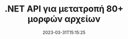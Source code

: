 ---
############################# Static ############################
layout: "product"
date: 2023-03-31T15:15:25
draft: false

product: "Conversion"
product_tag: "conversion"
platform: .NET
platform_tag: net

############################# Head ############################
head_title: "C# .NET Document Conversion API | Μετατροπή PDF Word Excel PPTX Εικόνων HTML"
head_description: "C# .NET Document Conversion API. Μετατροπή PDF Word DOC DOCX, υπολογιστικά φύλλα Excel PPT PPTX, HTML, PSD, MPT MPP, Email MSG EMLX, AutoCAD και μορφές αρχείων εικόνας."

############################# Header ############################
title: ".NET API για μετατροπή 80+ μορφών αρχείων"
description: "Απλό API για ενσωμάτωση της λειτουργικότητας μετατροπής εγγράφων και εικόνας σε εφαρμογές .NET χωρίς εγκατάσταση εξωτερικού λογισμικού."
button:
    enable: true
    icon: "fas fa-arrow-down"
    label: "Κατεβάστε δωρεάν δοκιμή"
    link: "https://downloads.groupdocs.com/conversion/net"

############################# SubMenu ############################
submenu:
    enable: true
    
    left:
        img_alt: "GroupDocs.Conversion for .NET"
        image: "https://www.groupdocs.cloud/templates/groupdocs/images/product-logos/groupdocs-conversion-net.png"
        product: "GroupDocs.Conversion"
        platform: ".NET"

    middle:
        button:
            # button loop
            - link: "#overview"
              text: "ΣΦΑΙΡΙΚΗ ΕΙΚΟΝΑ"

            # button loop
            - link: "#features"
              text: "Χαρακτηριστικά"

            # button loop
            - link: "#support"
              text: "Υποστήριξη"

            # button loop
            - link: "https://products.groupdocs.app/conversion"
              text: "Ζωντανή επίδειξη"

            # button loop
            - link: "https://purchase.groupdocs.com/pricing/conversion/net"
              text: "Τιμολόγηση"

    right:
        link_download: "https://downloads.groupdocs.com/conversion"
        link_learn: "https://docs.groupdocs.com/conversion/net/"
        link_buy: "https://purchase.groupdocs.com"

############################# Overview ############################
overview:
    enable: true
    content: |
      Το GroupDocs.Conversion for .NET προσφέρει ένα απλό σύνολο API, επιτρέποντας στους προγραμματιστές να δημιουργήσουν ισχυρές εφαρμογές μετατροπής εγγράφων σε C#, ASP.NET και άλλες τεχνολογίες που σχετίζονται με το .NET. Το API GroupDocs.Conversion for .NET παρέχει γρήγορη, αποτελεσματική και αξιόπιστη λύση μετατροπής αρχείων στους τελικούς χρήστες σας. Υποστηρίζει την εκτέλεση ακριβών μετατροπών μεταξύ όλων των δημοφιλών μορφών επιχειρηματικών εγγράφων, όπως: PDF, HTML, Email, έγγραφα Microsoft Word, υπολογιστικά φύλλα Excel, παρουσιάσεις PowerPoint, Project, Photoshop, CorelDraw, AutoCAD, διαγράμματα, μορφές αρχείων εικόνας ράστερ και πολλά άλλα. Η βιβλιοθήκη μετατροπέα εγγράφων εντοπίζει αυτόματα τη μορφή εγγράφου προέλευσης και σας δίνει όλο τον έλεγχο για να μετατρέψετε είτε ολόκληρο το έγγραφο είτε συγκεκριμένες σελίδες στην επιθυμητή μορφή εξόδου. Είναι πιο εύκολο να αντικαταστήσετε τις γραμματοσειρές που λείπουν με τις προτιμώμενες και να προσθέσετε υδατογραφήματα κειμένου ή εικόνας σε οποιαδήποτε σελίδα εγγράφου.

      Το GroupDocs.Conversion for .NET μπορεί να χρησιμοποιηθεί για την ανάπτυξη εφαρμογών σε οποιοδήποτε περιβάλλον ανάπτυξης που στοχεύει την πλατφόρμα .NET. Είναι συμβατό με όλες τις γλώσσες που βασίζονται στο .NET και υποστηρίζει δημοφιλή λειτουργικά συστήματα (Windows, Linux, MacOS) όπου μπορούν να εγκατασταθούν πλαίσια Mono ή .NET (συμπεριλαμβανομένου του .NET Core).
    tabs:
      enable: true
      
      ## TAB ONE ##
      tab_one:
        description: |
          Ακολουθεί μια επισκόπηση του GroupDocs.Conversion for .NET:
        
        right:
          enable: true
          icon: "fab fa-html5"
          title: "ΣΦΑΙΡΙΚΗ ΕΙΚΟΝΑ"
          content: |
            * Αυτόματος εντοπισμός τύπου αρχείου
            * Μετατροπή εγγράφων
            * Μετατροπή Παρουσιάσεων
            * Μετατροπή υπολογιστικών φύλλων
            * Μετατροπή ράστερ εικόνων
            * Μετατροπή εγγράφων PDF
            * Μετατροπή άλλων μορφών
            * Εφαρμογή υδατογραφήματος
            * Καθορίστε τον κωδικό πρόσβασης αρχείου
            * Προσαρμογή μετατροπής

      ## TAB TWO ##
      tab_two:
        description: |
          Το GroupDocs.Conversion for .NET υποστηρίζει τη μετατροπή μεταξύ όλων των δημοφιλών και των κοινώς χρησιμοποιούμενων [μορφών αρχείων εγγράφων](https://docs.groupdocs.com/conversion/net/supported-document-formats/).

        left:
          enable: true
          table:
            # table loop
            - title: "Μετατροπή από:"
              content: |
                * **Έγγραφα**: DOC, DOCX, DOCM, DOT, DOTX, DOTM, RTF, TXT, ODT, OTT
                * **Υπολογιστικά φύλλα**: XLS, XLSX, XLSM, XLSB, CSV, XLS2003, ODS, TSV, XLT, XLTX, XLTM, XLAM, FODS, SXC
                * **Παρουσιάσεις**: PPT, PPTX, PPS, PPSX, ODP, POT, POTX, POTM, PPTM, PPSM, FODP
                * **Εικόνες**: TIF, TIFF, JPG, JPEG, PNG, GIF, BMP, ICO, DIB, JPC, JPEG-LS, JPEG2000
                * **Φορητό**: PDF, XPS, OXPS, EPUB
                * **HTML**: HTM, HTML, MHTML
                * **Metafiles**: EMZ, WMZ
                * **PhotoShop**: PSD
                * **Έργο**: MPP, MPT, MPX
                * **Outlook**: PST, OST
                * **Ηλεκτρονικό ταχυδρομείο**: MSG, EML, EMLX
                * **Διαγράμματα**: VSD, VSDX, VSDM, VSS, VSSM, VST, VSTM, VSX, VTX, VDW, VDX, SVG, SVGZ
                * **AutoCAD**: DXF, DWG, DWF, STL, IFC, DWT
                * **PostScript**: EPS, PS, PSL, CGM
                * **CorelDRAW**: CDR, CMX
                * **Άλλο**: VCF, PLT, LGS, OTG, MD, AI, LOG

        right:
          enable: true
          table:
            # table loop
            - title: "Μετατροπή σε:"
              content: |
                * **Έγγραφα**: DOC, DOCX, DOCM, DOT, DOTX, DOTM, RTF, TXT, ODT, OTT
                * **Υπολογιστικά φύλλα**: XLS, XLSX, XLSM, XLSB, CSV, XLS2003, TSV, XLTX, ODS, XLAM, FODS, DIF, SXC
                * **Παρουσιάσεις**: PPT, PPTX, PPS, PPSX, ODP, POTX, POTM, PPTM, PPSM, FODP
                * **Εικόνες**: TIF, TIFF, JPG, JPEG, PNG, GIF, BMP, ICO, JPEG2000
                * **Μετα-αρχεία**: EMF, WMF, EMZ, WMZ
                * **Διαγράμματα**: SVGZ
                * **Φορητό**: PDF, XPS
                * **HTML**: HTM, HTML, MHTML
                * **Άλλα**: MD

      ## TAB THREE ##
      tab_three:
        description: |
          Το GroupDocs.Conversion for .NET υποστηρίζει τα ακόλουθα λειτουργικά συστήματα, Frameworks και Package Managers:
      
        left:
          enable: true
          table:
            # table loop
            - icon: "fab fa-windows"
              title: "Λειτουργικά συστήματα"
              content: |
                Windows Desktop, Windows Server, Windows Azure, Linux, MacOS

            # table loop
            - icon: "fas fa-code"
              title: "Υποστηριζόμενα πλαίσια"
              content: |
                Frameworks: .NET Framework, .NET Standard, .NET Core, Mono

        right:
          enable: true
          table:
            # table loop
            - icon: "fas fa-box"
              title: "Διαχειριστής πακέτων"
              content: |
                Nuget

            # table loop
            - icon: "fas fa-tools"
              title: "Διαχειριστής πακέτων"
              content: |
                Microsoft Visual Studio, Xamarin, MonoDevelop

############################# Features ############################
features:
    enable: true
    title: "Λειτουργίες GroupDocs.Conversion for .NET"

    feature:
      # feature loop
      - icon: "fas fa-copy"
        content: "Εύκολη ενσωμάτωση & μετρημένη άδεια χρήσης"

      # feature loop
      - icon: "fas fa-eye"
        content: "Ορίστε την προεπιλεγμένη επιλογή ζουμ κατά τη μετατροπή σε λέξεις, διαφάνειες ή κελιά"

      # feature loop
      - icon: "fas fa-bolt"
        content: "Μετατροπή σε/από όλες τις δημοφιλείς μορφές εικόνας ράστερ και αντιστοίχιση DPI, ύψος και πλάτος εικόνας"
      
      # feature loop
      - icon: "fas fa-file-powerpoint"
        content: "Μετατροπή PDF και εικόνας σε κλίμακα του γκρι και γραμμικοποίηση εγγράφου PDF για τον Ιστό"

      # feature loop
      - icon: "fas fa-code"
        content: "Καθορίστε το επίπεδο σελιδοδείκτη, το επίπεδο κεφαλίδας και το διευρυμένο επίπεδο στη μετατροπή Word σε PDF/XPS"

      # feature loop
      - icon: "fas fa-cloud"
        content: "Διαμόρφωση και τοποθέτηση υδατογραφήματος στο μετατρεπόμενο έγγραφο ως φόντο στην οθόνη πίσω από το κείμενο"

      # feature loop
      - icon: "fas fa-remove-format"
        content: "Απόδοση κεφαλίδας ηλεκτρονικού ταχυδρομείου κατά τη μετατροπή από το ηλεκτρονικό ταχυδρομείο"

      # feature loop
      - icon: "fas fa-comment-slash"
        content: "Ορίστε προσαρμοσμένους καταλόγους γραμματοσειρών και ρητά Φόρτωση/Αντικατάσταση γραμματοσειράς κατά τη μετατροπή εγγράφου"

      # feature loop
      - icon: "fas fa-location-arrow"
        content: "Ορισμός προεπιλεγμένης γραμματοσειράς για αντικατάσταση γραμματοσειρών που λείπουν για μετατροπή εγγράφων, διαφανειών και υπολογιστικών φύλλων"

      # feature loop
      - icon: "fas fa-wrench"
        content: "Μετατροπή υπολογιστικού φύλλου με γραμμές πλέγματος & κατάργηση σχολίων από διαφάνειες κατά τη μετατροπή"

      # feature loop
      - icon: "fas fa-columns"
        content: "Μετατροπή συγκεκριμένων σελίδων εγγράφων ως μορφή PDF & Μετατροπή συγκεκριμένου εύρους κελιών σε υπολογιστικά φύλλα"

      # feature loop
      - icon: "fas fa-file-word"
        content: "Εμφάνιση κρυφών φύλλων και παράλειψη κενών σειρών και στηλών κατά τη μετατροπή υπολογιστικών φύλλων"

      # feature loop
      - icon: "fas fa-envelope"
        content: "Μετρήστε τις συνολικές σελίδες ενός εγγράφου και ορίστε τον κωδικό πρόσβασης σε μη προστατευμένο έγγραφο κατά τη μετατροπή"

      # feature loop
      - icon: "fas fa-print"
        content: "Επιλογή κατάργησης σχολιασμών και ενσωματωμένων αρχείων από το PDF"

      # feature loop
      - icon: "fas fa-file-archive"
        content: "Δημιουργήστε σήμανση συμβατή με HTML 5 κατά τη μετατροπή σε HTML"

      # feature loop
      - icon: "fas fa-lock"
        content: "Αυτόματος εντοπισμός τύπου πηγής και επιστροφή όλων των πιθανών μετατροπών κατά τη μετατροπή από τη ροή"

      # feature loop
      - icon: "fas fa-file-code"
        content: "Δυνατότητα επιστροφής κάθε σελίδας σε ξεχωριστή ροή κατά τη μετατροπή σε PDF ή HTML"
      
      # feature loop
      - icon: "fas fa-fill-drip"
        content: "Εμφάνιση/Απόκρυψη σήμανσης, σχολίων & παρακολούθησης αλλαγών κατά τη μετατροπή από το Word"

      # feature loop
      - icon: "fas fa-file-excel"
        content: "Μετατροπή DOCX σε Tiff G3 με επιλογή σκίασης"

      # feature loop
      - icon: "fas fa-heading"
        content: "Μετατροπή συγκεκριμένων διατάξεων κατά τη μετατροπή από έγγραφο CAD"

      # feature loop
      - icon: "fas fa-project-diagram"
        content: "Αυτόματη ονομασία κατά την αποθήκευση του εγγράφου που μετατράπηκε σε αρχείο"

      # feature loop
      - icon: "fas fa-cube"
        content: "Υποστήριξη μετρημένης άδειας για χρέωση βάσει της χρήσης του API"

      # feature loop
      - icon: "fab fa-uncharted"
        content: "Μετατροπή διαγραμμάτων σε μορφές αρχείων επεξεργασίας κειμένου"
      
      # feature loop
      - icon: "fab fa-uncharted"
        content: "Προσθέστε αριθμούς σελίδων κατά τη μετατροπή HTML σε έγγραφο επεξεργασίας κειμένου"

      # feature loop
      - icon: "fab fa-uncharted"
        content: "Μετατροπή εγγράφων XML σε οποιαδήποτε μορφή χωρίς μετασχηματισμό"

      # feature loop
      - icon: "fab fa-uncharted"
        content: "Παρακολούθηση της προόδου μετατροπής αρχείων (Έναρξη, Τέλος) απευθείας από την εφαρμογή πελάτη"

    more_feature:
      # more_feature_loop
      - title: "Μετατρέψτε εύκολα μορφές εγγράφων"
        content: |
          Χρησιμοποιώντας το GroupDocs.Conversion for .NET, η μετατροπή μορφής αρχείου εγγράφου είναι πολύ εύκολη. Το παρακάτω παράδειγμα σάς δείχνει πώς να μετατρέψετε ένα αρχείο PDF σε αρχείο DOC χρησιμοποιώντας το C#:  
            
          {features.more_feature.step1} 
          {features.more_feature.step2} 
          {features.more_feature.step3} 
            
          ```csharp    
           // Φορτώστε το αρχείο προέλευσης DOCX για μετατροπή
          var converter = new GroupDocs.Conversion.Converter("input.docx");
          // Προετοιμασία επιλογών μετατροπής για τη μορφή στόχου PDF
          var convertOptions = converter.GetPossibleConversions()["pdf"].ConvertOptions;
          // Μετατροπή σε μορφή PDF
          converter.Convert("output.pdf", convertOptions);
          ```
            
      # more_feature_loop
      - title: "Μετατροπή σε μορφές εικόνας"
        content: "Το GroupDocs.Conversion for .NET μπορεί να χρησιμοποιηθεί για την ανάπτυξη εφαρμογών σε οποιοδήποτε περιβάλλον ανάπτυξης που στοχεύει την πλατφόρμα .NET. Είναι συμβατό με όλες τις γλώσσες που βασίζονται στο .NET και υποστηρίζει δημοφιλή λειτουργικά συστήματα (Windows, Linux, MacOS) όπου μπορούν να εγκατασταθούν πλαίσια Mono ή .NET (συμπεριλαμβανομένου του .NET Core)."

      # more_feature_loop
      - title: "Υποστηρίζει διάφορους τύπους μορφής PDF"
        content: |
          Το API GroupDocs.Conversion for .NET υποστηρίζει τη μετατροπή εγγράφων στους ακόλουθους τύπους/μορφές PDF:  
            
          * PdfA_1A
          * PdfA_1B
          * PdfA_2A
          * PdfA_3A
          * PdfA_2B
          * PdfA_2U
          * PdfA_3B
          * PdfA_3U
          * v1_3
          * v1_4
          * v1_5
          * v1_6
          * v1_7
          * PdfX_1A
          * PdfX3

############################# Support ############################
support:
    enable: true

############################# Solutions ############################
solutions:
    enable: true
    title: "Το GroupDocs.Conversion προσφέρει API μετατροπής εγγράφων για άλλα δημοφιλή περιβάλλοντα ανάπτυξης"

    solution:
        # solution loop
        - img_alt: "GroupDocs.Conversion για Java"
          image: "https://www.groupdocs.cloud/templates/groupdocs/images/product-logos/groupdocs-conversion-java.png"
          product: "GroupDocs.Conversion"
          platform: "Ιάβα"
          link: "/conversion/java/"

############################# Back to top ###############################
back_to_top:
  enable: true
---